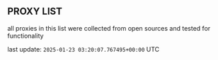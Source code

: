 ## PROXY LIST

all proxies in this list were collected from open sources and tested for functionality

last update: `2025-01-23 03:20:07.767495+00:00` UTC